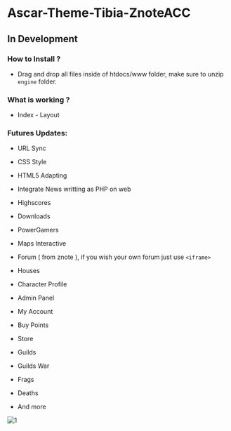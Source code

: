 # Ascar-Theme-Tibia-ZnoteACC
## In Development

### How to Install ?

- Drag and drop all files inside of htdocs/www folder, make sure to unzip `engine` folder.

### What is working ?

- Index - Layout

### Futures Updates:

- URL Sync

- CSS Style

- HTML5 Adapting

- Integrate News writting as PHP on web

- Highscores

- Downloads

- PowerGamers

- Maps Interactive

- Forum ( from znote ), if you wish your own forum just use `<iframe>`

- Houses

- Character Profile

- Admin Panel

- My Account

- Buy Points

- Store

- Guilds

- Guilds War

- Frags

- Deaths

- And more


![1](https://user-images.githubusercontent.com/89811188/133510290-a1386fd7-61e1-49a8-85f9-5e5066a9c8c5.png)

